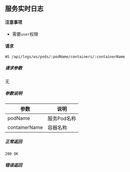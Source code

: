 ## 服务实时日志

#### 注意事项

- 需要`user`权限

#### 请求

```
WS /api/logs/ws/pods/:podName/containers/:containerName
```
##### 请求参数

无

##### 参数说明

|参数|说明|
|---|---|
|podName|服务Pod名称|
|containerName|容器名称|

##### 正常返回

```
200 OK
```

##### 错误返回
